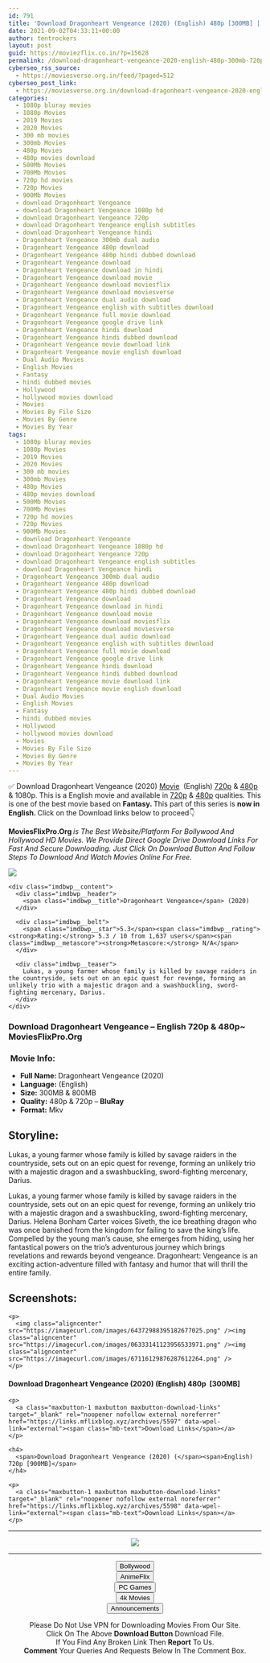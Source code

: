 ```yaml
---
id: 791
title: 'Download Dragonheart Vengeance (2020) (English) 480p [300MB] || 720p [800MB]'
date: 2021-09-02T04:33:11+00:00
author: tentrockers
layout: post
guid: https://moviezflix.co.in/?p=15628
permalink: /download-dragonheart-vengeance-2020-english-480p-300mb-720p-800mb/
cyberseo_rss_source:
  - https://moviesverse.org.in/feed/?paged=512
cyberseo_post_link:
  - https://moviesverse.org.in/download-dragonheart-vengeance-2020-english-480p-720p/
categories:
  - 1080p bluray movies
  - 1080p Movies
  - 2019 Movies
  - 2020 Movies
  - 300 mb movies
  - 300mb Movies
  - 480p Movies
  - 480p movies download
  - 500Mb Movies
  - 700Mb Movies
  - 720p hd movies
  - 720p Movies
  - 900Mb Movies
  - download Dragonheart Vengeance
  - download Dragonheart Vengeance 1080p hd
  - download Dragonheart Vengeance 720p
  - download Dragonheart Vengeance english subtitles
  - download Dragonheart Vengeance hindi
  - Dragonheart Vengeance 300mb dual audio
  - Dragonheart Vengeance 480p download
  - Dragonheart Vengeance 480p hindi dubbed download
  - Dragonheart Vengeance download
  - Dragonheart Vengeance download in hindi
  - Dragonheart Vengeance download movie
  - Dragonheart Vengeance download moviesflix
  - Dragonheart Vengeance download moviesverse
  - Dragonheart Vengeance dual audio download
  - Dragonheart Vengeance english with subtitles download
  - Dragonheart Vengeance full movie download
  - Dragonheart Vengeance google drive link
  - Dragonheart Vengeance hindi download
  - Dragonheart Vengeance hindi dubbed download
  - Dragonheart Vengeance movie download link
  - Dragonheart Vengeance movie english download
  - Dual Audio Movies
  - English Movies
  - Fantasy
  - hindi dubbed movies
  - Hollywood
  - hollywood movies download
  - Movies
  - Movies By File Size
  - Movies By Genre
  - Movies By Year
tags:
  - 1080p bluray movies
  - 1080p Movies
  - 2019 Movies
  - 2020 Movies
  - 300 mb movies
  - 300mb Movies
  - 480p Movies
  - 480p movies download
  - 500Mb Movies
  - 700Mb Movies
  - 720p hd movies
  - 720p Movies
  - 900Mb Movies
  - download Dragonheart Vengeance
  - download Dragonheart Vengeance 1080p hd
  - download Dragonheart Vengeance 720p
  - download Dragonheart Vengeance english subtitles
  - download Dragonheart Vengeance hindi
  - Dragonheart Vengeance 300mb dual audio
  - Dragonheart Vengeance 480p download
  - Dragonheart Vengeance 480p hindi dubbed download
  - Dragonheart Vengeance download
  - Dragonheart Vengeance download in hindi
  - Dragonheart Vengeance download movie
  - Dragonheart Vengeance download moviesflix
  - Dragonheart Vengeance download moviesverse
  - Dragonheart Vengeance dual audio download
  - Dragonheart Vengeance english with subtitles download
  - Dragonheart Vengeance full movie download
  - Dragonheart Vengeance google drive link
  - Dragonheart Vengeance hindi download
  - Dragonheart Vengeance hindi dubbed download
  - Dragonheart Vengeance movie download link
  - Dragonheart Vengeance movie english download
  - Dual Audio Movies
  - English Movies
  - Fantasy
  - hindi dubbed movies
  - Hollywood
  - hollywood movies download
  - Movies
  - Movies By File Size
  - Movies By Genre
  - Movies By Year
---
```

<div class="thecontent clearfix">
  <p>
    ✅ Download Dragonheart Vengeance (2020) <a href="https://moviesverse.org.in/category/movies/" data-wpel-link="internal">Movie</a>&nbsp; (English) <a href="https://moviesverse.org.in/720p-movies/" data-wpel-link="internal">720p</a>&nbsp;&&nbsp;<a href="https://moviesverse.org.in/480p-movies/" data-wpel-link="internal">480p</a> & 1080p. This is a English movie and available in <a href="https://moviesverse.org.in/720p-movies/" data-wpel-link="internal">720p</a>&nbsp;&&nbsp;<a href="https://moviesverse.org.in/480p-movies/" data-wpel-link="internal">480p</a> qualities. This is one of the best movie based on <strong>Fantasy. </strong>This part of this series is <strong>now in <span>English. </span></strong><span>Click on the Download links below to proceed👇</span>
  </p>
  
  <p>
    <strong><span>MoviesFlixPro.Org&nbsp;</span></strong><em>is The Best Website/Platform For Bollywood And Hollywood HD Movies. We Provide Direct Google Drive Download Links For Fast And Secure Downloading. Just Click On Download Button And Follow Steps To&nbsp;Download And Watch Movies Online For Free.</em>
  </p>
  
  <div class="imdbwp imdbwp--movie dark">
    <div class="imdbwp__thumb">
      <a class="imdbwp__link" target="_blank" title="Dragonheart Vengeance" href="https://www.imdb.com/title/tt9711106/" rel="nofollow external noopener noreferrer" data-wpel-link="external"><img class="imdbwp__img" src="https://m.media-amazon.com/images/M/MV5BZDZiZWU2NTUtMzYyZS00ZWE3LTlhOGMtNjRhOGNjYmZkYjliXkEyXkFqcGdeQXVyMTY5Nzc4MDY@._V1_SX300.jpg" /></a>
    </div>
    
    <div class="imdbwp__content">
      <div class="imdbwp__header">
        <span class="imdbwp__title">Dragonheart Vengeance</span> (2020)
      </div>
      
      <div class="imdbwp__belt">
        <span class="imdbwp__star">5.3</span><span class="imdbwp__rating"><strong>Rating:</strong> 5.3 / 10 from 1,637 users</span><span class="imdbwp__metascore"><strong>Metascore:</strong> N/A</span>
      </div>
      
      <div class="imdbwp__teaser">
        Lukas, a young farmer whose family is killed by savage raiders in the countryside, sets out on an epic quest for revenge, forming an unlikely trio with a majestic dragon and a swashbuckling, sword-fighting mercenary, Darius.
      </div>
    </div>
  </div>
  
  <h3>
    <span>Download Dragonheart Vengeance – English 720p & 480p~ MoviesFlixPro.Org</span>
  </h3>
  
  <h3>
    <span>&nbsp;Movie Info:&nbsp;</span>
  </h3>
  
  <ul>
    <li>
      <strong>Full Name: </strong>Dragonheart Vengeance (2020)
    </li>
    <li>
      <strong>Language:</strong> (English)
    </li>
    <li>
      <strong>Size:</strong> 300MB & 800MB
    </li>
    <li>
      <strong>Quality:</strong> 480p & 720p – <span><strong>BluRay</strong></span>
    </li>
    <li>
      <strong>Format:</strong>&nbsp;Mkv
    </li>
  </ul>
  
  <h2>
    <span>Storyline:</span>
  </h2>
  
  <p>
    Lukas, a young farmer whose family is killed by savage raiders in the countryside, sets out on an epic quest for revenge, forming an unlikely trio with a majestic dragon and a swashbuckling, sword-fighting mercenary, Darius.
  </p>
  
  <div>
    Lukas, a young farmer whose family is killed by savage raiders in the countryside, sets out on an epic quest for revenge, forming an unlikely trio with a majestic dragon and a swashbuckling, sword-fighting mercenary, Darius. Helena Bonham Carter voices Siveth, the ice breathing dragon who was once banished from the kingdom for failing to save the king’s life. Compelled by the young man’s cause, she emerges from hiding, using her fantastical powers on the trio’s adventurous journey which brings revelations and rewards beyond vengeance. Dragonheart: Vengeance is an exciting action-adventure filled with fantasy and humor that will thrill the entire family.
  </div>
  
  <div class="summary_text">
    <h2>
      <span>Screenshots:</span>
    </h2>
    
    <p>
      <img class="aligncenter" src="https://imagecurl.com/images/64372988395182677025.png" /><img class="aligncenter" src="https://imagecurl.com/images/06333141123956533971.png" /><img class="aligncenter" src="https://imagecurl.com/images/67116129876287612264.png" />
    </p>
  </div>
  
  <div class="inline canwrap">
    <h4>
      <span>Download Dragonheart Vengeance (2020) (English) </span><span>480p&nbsp; [300MB]</span>
    </h4>
    
    <p>
      <a class="maxbutton-1 maxbutton maxbutton-download-links" target="_blank" rel="noopener nofollow external noreferrer" href="https://links.mflixblog.xyz/archives/5597" data-wpel-link="external"><span class="mb-text">Download Links</span></a>
    </p>
    
    <h4>
      <span>Download Dragonheart Vengeance (2020) (</span><span>English) 720p [900MB]</span>
    </h4>
    
    <p>
      <a class="maxbutton-1 maxbutton maxbutton-download-links" target="_blank" rel="noopener nofollow external noreferrer" href="https://links.mflixblog.xyz/archives/5598" data-wpel-link="external"><span class="mb-text">Download Links</span></a>
    </p>
  </div>
</div>

<center>
  </p> 
  
  <hr />
  
  <p>
    <a href="http://gdrivepro.xyz/join.php" data-wpel-link="external" target="_blank" rel="nofollow external noopener noreferrer"><img src="https://i.imgur.com/FhMdWdW.png" /></a>
  </p>
  
  <hr />
  
  <p>
    <a href="https://dogemovies.xyz" target="_blank" data-wpel-link="external" rel="nofollow external noopener noreferrer"><button class="button button5">Bollywood</button></a><br /> <a href="https://animeflix.in" target="_blank" data-wpel-link="external" rel="nofollow external noopener noreferrer"><button class="button button5">AnimeFlix</button></a><br /> <a href="https://gamesflix.net/" target="_blank" data-wpel-link="external" rel="nofollow external noopener noreferrer"><button class="button button5">PC Games</button></a><br /> <a href="https://uhdmovies.in" target="_blank" data-wpel-link="external" rel="nofollow external noopener noreferrer"><button class="button button5">4k Movies</button></a><br /> <a href="https://moviesverse.org.in/announcements/" target="_blank" data-wpel-link="internal" rel="noopener"><button class="button button5">Announcements</button></a>
  </p>
  
  <div class="alert alert-danger">
    Please Do Not Use VPN for Downloading Movies From Our Site.
  </div>
  
  <div class="alert alert-success">
    Click On The Above <strong>Download Button</strong> Download File.
  </div>
  
  <div class="alert alert-warning">
    If You Find Any Broken Link Then <strong>Report</strong> To Us.
  </div>
  
  <div class="alert alert-info">
    <strong>Comment</strong> Your Queries And Requests Below In The Comment Box.
  </div>
  
  <p>
    </center>
  </p>